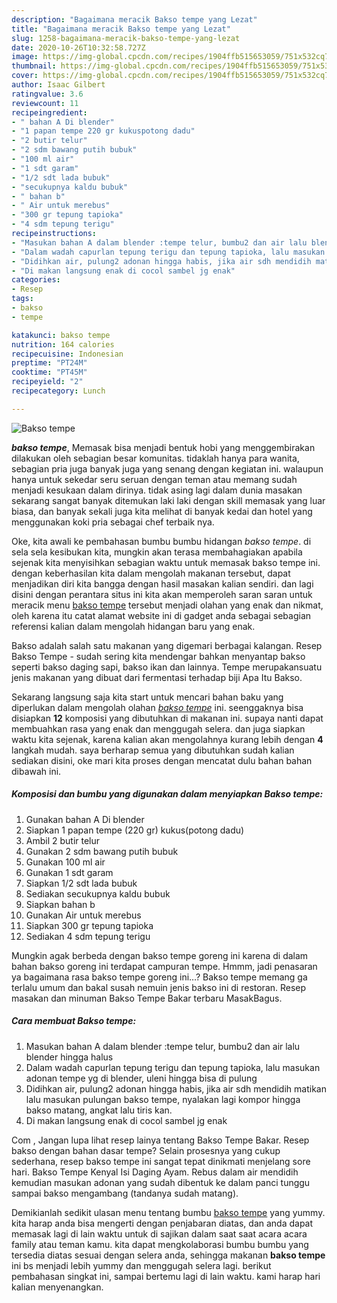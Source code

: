 ```yaml
---
description: "Bagaimana meracik Bakso tempe yang Lezat"
title: "Bagaimana meracik Bakso tempe yang Lezat"
slug: 1258-bagaimana-meracik-bakso-tempe-yang-lezat
date: 2020-10-26T10:32:58.727Z
image: https://img-global.cpcdn.com/recipes/1904ffb515653059/751x532cq70/bakso-tempe-foto-resep-utama.jpg
thumbnail: https://img-global.cpcdn.com/recipes/1904ffb515653059/751x532cq70/bakso-tempe-foto-resep-utama.jpg
cover: https://img-global.cpcdn.com/recipes/1904ffb515653059/751x532cq70/bakso-tempe-foto-resep-utama.jpg
author: Isaac Gilbert
ratingvalue: 3.6
reviewcount: 11
recipeingredient:
- " bahan A Di blender"
- "1 papan tempe 220 gr kukuspotong dadu"
- "2 butir telur"
- "2 sdm bawang putih bubuk"
- "100 ml air"
- "1 sdt garam"
- "1/2 sdt lada bubuk"
- "secukupnya kaldu bubuk"
- " bahan b"
- " Air untuk merebus"
- "300 gr tepung tapioka"
- "4 sdm tepung terigu"
recipeinstructions:
- "Masukan bahan A dalam blender :tempe telur, bumbu2 dan air lalu blender hingga halus"
- "Dalam wadah capurlan tepung terigu dan tepung tapioka, lalu masukan adonan tempe yg di blender, uleni hingga bisa di pulung"
- "Didihkan air, pulung2 adonan hingga habis, jika air sdh mendidih matikan lalu masukan pulungan bakso tempe, nyalakan lagi kompor hingga bakso matang, angkat lalu tiris kan."
- "Di makan langsung enak di cocol sambel jg enak"
categories:
- Resep
tags:
- bakso
- tempe

katakunci: bakso tempe 
nutrition: 164 calories
recipecuisine: Indonesian
preptime: "PT24M"
cooktime: "PT45M"
recipeyield: "2"
recipecategory: Lunch

---
```



![Bakso tempe](https://img-global.cpcdn.com/recipes/1904ffb515653059/751x532cq70/bakso-tempe-foto-resep-utama.jpg)

<b><i>bakso tempe</i></b>, Memasak bisa menjadi bentuk hobi yang menggembirakan dilakukan oleh sebagian besar komunitas. tidaklah hanya para wanita, sebagian pria juga banyak juga yang senang dengan kegiatan ini. walaupun hanya untuk sekedar seru seruan dengan teman atau memang sudah menjadi kesukaan dalam dirinya. tidak asing lagi dalam dunia masakan sekarang sangat banyak ditemukan laki laki dengan skill memasak yang luar biasa, dan banyak sekali juga kita melihat di banyak kedai dan hotel yang menggunakan koki pria sebagai chef terbaik nya.

Oke, kita awali ke pembahasan bumbu bumbu hidangan <i>bakso tempe</i>. di sela sela kesibukan kita, mungkin akan terasa membahagiakan apabila sejenak kita menyisihkan sebagian waktu untuk memasak bakso tempe ini. dengan keberhasilan kita dalam mengolah makanan tersebut, dapat menjadikan diri kita bangga dengan hasil masakan kalian sendiri. dan lagi disini dengan perantara situs ini kita akan memperoleh saran saran untuk meracik menu <u>bakso tempe</u> tersebut menjadi olahan yang enak dan nikmat, oleh karena itu catat alamat website ini di gadget anda sebagai sebagian referensi kalian dalam mengolah hidangan baru yang enak.

Bakso adalah salah satu makanan yang digemari berbagai kalangan. Resep Bakso Tempe - sudah sering kita mendengar bahkan menyantap bakso seperti bakso daging sapi, bakso ikan dan lainnya. Tempe merupakansuatu jenis makanan yang dibuat dari fermentasi terhadap biji Apa Itu Bakso.


Sekarang langsung saja kita start untuk mencari bahan baku yang diperlukan dalam mengolah olahan <u><i>bakso tempe</i></u> ini. seenggaknya bisa disiapkan <b>12</b> komposisi yang dibutuhkan di makanan ini. supaya nanti dapat membuahkan rasa yang enak dan menggugah selera. dan juga siapkan waktu kita sejenak, karena kalian akan mengolahnya kurang lebih dengan <b>4</b> langkah mudah. saya berharap semua yang dibutuhkan sudah kalian sediakan disini, oke mari kita proses dengan mencatat dulu bahan bahan dibawah ini.

<!--inarticleads1-->

##### Komposisi dan bumbu yang digunakan dalam menyiapkan Bakso tempe:

1. Gunakan  bahan A Di blender
1. Siapkan 1 papan tempe (220 gr) kukus(potong dadu)
1. Ambil 2 butir telur
1. Gunakan 2 sdm bawang putih bubuk
1. Gunakan 100 ml air
1. Gunakan 1 sdt garam
1. Siapkan 1/2 sdt lada bubuk
1. Sediakan secukupnya kaldu bubuk
1. Siapkan  bahan b
1. Gunakan  Air untuk merebus
1. Siapkan 300 gr tepung tapioka
1. Sediakan 4 sdm tepung terigu


Mungkin agak berbeda dengan bakso tempe goreng ini karena di dalam bahan bakso goreng ini terdapat campuran tempe. Hmmm, jadi penasaran ya bagaimana rasa bakso tempe goreng ini…? Bakso tempe memang ga terlalu umum dan bakal susah nemuin jenis bakso ini di restoran. Resep masakan dan minuman Bakso Tempe Bakar terbaru MasakBagus. 

<!--inarticleads2-->

##### Cara membuat Bakso tempe:

1. Masukan bahan A dalam blender :tempe telur, bumbu2 dan air lalu blender hingga halus
1. Dalam wadah capurlan tepung terigu dan tepung tapioka, lalu masukan adonan tempe yg di blender, uleni hingga bisa di pulung
1. Didihkan air, pulung2 adonan hingga habis, jika air sdh mendidih matikan lalu masukan pulungan bakso tempe, nyalakan lagi kompor hingga bakso matang, angkat lalu tiris kan.
1. Di makan langsung enak di cocol sambel jg enak


Com , Jangan lupa lihat resep lainya tentang Bakso Tempe Bakar. Resep bakso dengan bahan dasar tempe? Selain prosesnya yang cukup sederhana, resep bakso tempe ini sangat tepat dinikmati menjelang sore hari. Bakso Tempe Kenyal Isi Daging Ayam. Rebus dalam air mendidih kemudian masukan adonan yang sudah dibentuk ke dalam panci tunggu sampai bakso mengambang (tandanya sudah matang). 

Demikianlah sedikit ulasan menu tentang bumbu <u>bakso tempe</u> yang yummy. kita harap anda bisa mengerti dengan penjabaran diatas, dan anda dapat memasak lagi di lain waktu untuk di sajikan dalam saat saat acara acara family atau teman kamu. kita dapat mengkolaborasi bumbu bumbu yang tersedia diatas sesuai dengan selera anda, sehingga makanan <b>bakso tempe</b> ini bs menjadi lebih yummy dan menggugah selera lagi. berikut pembahasan singkat ini, sampai bertemu lagi di lain waktu. kami harap hari kalian menyenangkan.
